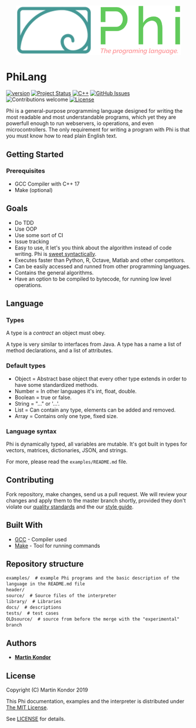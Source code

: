 <p align="center">
  <img src="https://github.com/MartinKondor/PhiLang/blob/master/docs/logo.png" width="450">
</p>

# PhiLang
[![version](https://img.shields.io/badge/version-2019.06-red.svg)](https://github.com/MartinKondor/PhiLang)
[![Project Status](https://img.shields.io/badge/status-prototype-red.svg)](https://github.com/MartinKondor/PhiLang)
[![C++](https://img.shields.io/badge/C++-17-blue.svg)](https://github.com/MartinKondor/PhiLang)
[![GitHub Issues](https://img.shields.io/github/issues/MartinKondor/WildTetris.svg)](https://github.com/MartinKondor/PhiLang/issues)
![Contributions welcome](https://img.shields.io/badge/contributions-welcome-blue.svg)
[![License](https://img.shields.io/badge/license-MIT-blue.svg)](https://github.com/MartinKondor/PhiLang/edit/master/LICENSE)

Phi is a general-purpose programming language designed for writing the most readable and most understandable programs, which yet they are powerfull enough to run webservers, io operations, and even microcontrollers. The only requirement for writing a program with Phi is that you must know how to read plain English text.

## Getting Started

### Prerequisites

* GCC Compiler with C++ 17
* Make (optional)

## Goals

* Do TDD
* Use OOP
* Use some sort of CI
* Issue tracking
* Easy to use, it let's you think about the algorithm instead of code writing. Phi is [sweet syntactically](https://en.wikipedia.org/wiki/Syntactic_sugar).
* Executes faster than Python, R, Octave, Matlab and other competitors.
* Can be easily accessed and runned from other programming languages.
* Contains the general algorithms.
* Have an option to be compiled to bytecode, for running low level operations.

## Language

### Types

A type is a _contract_ an object must obey.

A type is very similar to interfaces from Java. A type has a name a list of method declarations, and a list of attributes.

### Default types

* Object = Abstract base object that every other type extends in order to have some standardized methods.
* Number = In other languages it's int, float, double.
* Boolean = true or false.
* String = "..." or '...'.
* List = Can contain any type, elements can be added and removed.
* Array = Contains only one type, fixed size.

### Language syntax

Phi is dynamically typed, all variables are mutable.
It's got built in types for vectors, matrices, dictionaries, JSON, and strings.

For more, please read the `examples/README.md` file.

## Contributing

Fork repository, make changes, send us a pull request. We will review your changes and apply them to the master branch shortly, provided they don't violate our [quality standards](https://github.com/MartinKondor/PhiLang/blob/master/docs/CODE_OF_CONDUCT.md) and the our [style guide](https://github.com/MartinKondor/PhiLang/blob/master/docs/CODE_STYLE_GUIDE.md).

## Built With

* [GCC](https://gcc.gnu.org/) - Compiler used
* [Make](https://www.gnu.org/software/make/) - Tool for running commands

## Repository structure

```
examples/  # example Phi programs and the basic description of the language in the README.md file
header/
source/  # Source files of the interpreter
library/  # Libraries
docs/  # descriptions
tests/  # test cases
OLDsource/  # source from before the merge with the "experimental" branch
```

## Authors

* **[Martin Kondor](https://github.com/MartinKondor)**

## License

Copyright (C) Martin Kondor 2019

This Phi documentation, examples and the interpreter is distributed under [The MIT License](http://www.opensource.org/licenses/MIT).

See [LICENSE](LICENSE) for details.
